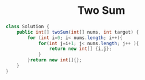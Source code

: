 <h1 align = "center">Two Sum</h1>

```java
class Solution {
    public int[] twoSum(int[] nums, int target) {
        for (int i=0; i< nums.length; i++){
            for(int j=i+1; j< nums.length; j++ ){
                return new int[] {i,j};
            }
        }return new int[]{};
    }
}
```
